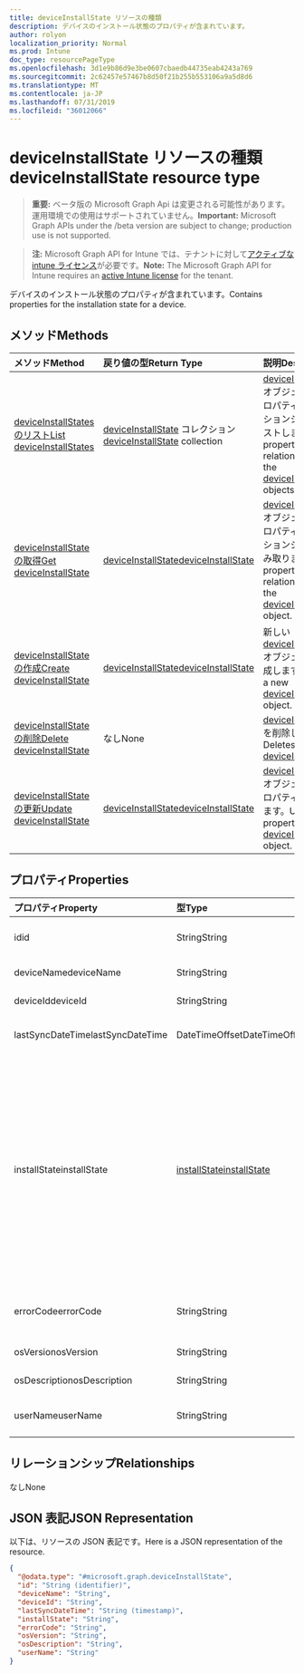 ```yaml
---
title: deviceInstallState リソースの種類
description: デバイスのインストール状態のプロパティが含まれています。
author: rolyon
localization_priority: Normal
ms.prod: Intune
doc_type: resourcePageType
ms.openlocfilehash: 3d1e9b86d9e3be0607cbaedb44735eab4243a769
ms.sourcegitcommit: 2c62457e57467b8d50f21b255b553106a9a5d8d6
ms.translationtype: MT
ms.contentlocale: ja-JP
ms.lasthandoff: 07/31/2019
ms.locfileid: "36012066"
---
```

# <a name="deviceinstallstate-resource-type"></a><span data-ttu-id="6ee2f-103">deviceInstallState リソースの種類</span><span class="sxs-lookup"><span data-stu-id="6ee2f-103">deviceInstallState resource type</span></span>

> <span data-ttu-id="6ee2f-104">**重要:** ベータ版の Microsoft Graph Api は変更される可能性があります。運用環境での使用はサポートされていません。</span><span class="sxs-lookup"><span data-stu-id="6ee2f-104">**Important:** Microsoft Graph APIs under the /beta version are subject to change; production use is not supported.</span></span>

> <span data-ttu-id="6ee2f-105">**注:** Microsoft Graph API for Intune では、テナントに対して[アクティブな intune ライセンス](https://go.microsoft.com/fwlink/?linkid=839381)が必要です。</span><span class="sxs-lookup"><span data-stu-id="6ee2f-105">**Note:** The Microsoft Graph API for Intune requires an [active Intune license](https://go.microsoft.com/fwlink/?linkid=839381) for the tenant.</span></span>

<span data-ttu-id="6ee2f-106">デバイスのインストール状態のプロパティが含まれています。</span><span class="sxs-lookup"><span data-stu-id="6ee2f-106">Contains properties for the installation state for a device.</span></span>

## <a name="methods"></a><span data-ttu-id="6ee2f-107">メソッド</span><span class="sxs-lookup"><span data-stu-id="6ee2f-107">Methods</span></span>
|<span data-ttu-id="6ee2f-108">メソッド</span><span class="sxs-lookup"><span data-stu-id="6ee2f-108">Method</span></span>|<span data-ttu-id="6ee2f-109">戻り値の型</span><span class="sxs-lookup"><span data-stu-id="6ee2f-109">Return Type</span></span>|<span data-ttu-id="6ee2f-110">説明</span><span class="sxs-lookup"><span data-stu-id="6ee2f-110">Description</span></span>|
|:---|:---|:---|
|[<span data-ttu-id="6ee2f-111">deviceInstallStates のリスト</span><span class="sxs-lookup"><span data-stu-id="6ee2f-111">List deviceInstallStates</span></span>](../api/intune-books-deviceinstallstate-list.md)|<span data-ttu-id="6ee2f-112">[deviceInstallState](../resources/intune-books-deviceinstallstate.md) コレクション</span><span class="sxs-lookup"><span data-stu-id="6ee2f-112">[deviceInstallState](../resources/intune-books-deviceinstallstate.md) collection</span></span>|<span data-ttu-id="6ee2f-113">[deviceInstallState](../resources/intune-books-deviceinstallstate.md) オブジェクトのプロパティとリレーションシップをリストします。</span><span class="sxs-lookup"><span data-stu-id="6ee2f-113">List properties and relationships of the [deviceInstallState](../resources/intune-books-deviceinstallstate.md) objects.</span></span>|
|[<span data-ttu-id="6ee2f-114">deviceInstallState の取得</span><span class="sxs-lookup"><span data-stu-id="6ee2f-114">Get deviceInstallState</span></span>](../api/intune-books-deviceinstallstate-get.md)|[<span data-ttu-id="6ee2f-115">deviceInstallState</span><span class="sxs-lookup"><span data-stu-id="6ee2f-115">deviceInstallState</span></span>](../resources/intune-books-deviceinstallstate.md)|<span data-ttu-id="6ee2f-116">[deviceInstallState](../resources/intune-books-deviceinstallstate.md) オブジェクトのプロパティとリレーションシップを読み取ります。</span><span class="sxs-lookup"><span data-stu-id="6ee2f-116">Read properties and relationships of the [deviceInstallState](../resources/intune-books-deviceinstallstate.md) object.</span></span>|
|[<span data-ttu-id="6ee2f-117">deviceInstallState の作成</span><span class="sxs-lookup"><span data-stu-id="6ee2f-117">Create deviceInstallState</span></span>](../api/intune-books-deviceinstallstate-create.md)|[<span data-ttu-id="6ee2f-118">deviceInstallState</span><span class="sxs-lookup"><span data-stu-id="6ee2f-118">deviceInstallState</span></span>](../resources/intune-books-deviceinstallstate.md)|<span data-ttu-id="6ee2f-119">新しい [deviceInstallState](../resources/intune-books-deviceinstallstate.md) オブジェクトを作成します。</span><span class="sxs-lookup"><span data-stu-id="6ee2f-119">Create a new [deviceInstallState](../resources/intune-books-deviceinstallstate.md) object.</span></span>|
|[<span data-ttu-id="6ee2f-120">deviceInstallState の削除</span><span class="sxs-lookup"><span data-stu-id="6ee2f-120">Delete deviceInstallState</span></span>](../api/intune-books-deviceinstallstate-delete.md)|<span data-ttu-id="6ee2f-121">なし</span><span class="sxs-lookup"><span data-stu-id="6ee2f-121">None</span></span>|<span data-ttu-id="6ee2f-122">[deviceInstallState](../resources/intune-books-deviceinstallstate.md) を削除します。</span><span class="sxs-lookup"><span data-stu-id="6ee2f-122">Deletes a [deviceInstallState](../resources/intune-books-deviceinstallstate.md).</span></span>|
|[<span data-ttu-id="6ee2f-123">deviceInstallState の更新</span><span class="sxs-lookup"><span data-stu-id="6ee2f-123">Update deviceInstallState</span></span>](../api/intune-books-deviceinstallstate-update.md)|[<span data-ttu-id="6ee2f-124">deviceInstallState</span><span class="sxs-lookup"><span data-stu-id="6ee2f-124">deviceInstallState</span></span>](../resources/intune-books-deviceinstallstate.md)|<span data-ttu-id="6ee2f-125">[deviceInstallState](../resources/intune-books-deviceinstallstate.md) オブジェクトのプロパティを更新します。</span><span class="sxs-lookup"><span data-stu-id="6ee2f-125">Update the properties of a [deviceInstallState](../resources/intune-books-deviceinstallstate.md) object.</span></span>|

## <a name="properties"></a><span data-ttu-id="6ee2f-126">プロパティ</span><span class="sxs-lookup"><span data-stu-id="6ee2f-126">Properties</span></span>
|<span data-ttu-id="6ee2f-127">プロパティ</span><span class="sxs-lookup"><span data-stu-id="6ee2f-127">Property</span></span>|<span data-ttu-id="6ee2f-128">型</span><span class="sxs-lookup"><span data-stu-id="6ee2f-128">Type</span></span>|<span data-ttu-id="6ee2f-129">説明</span><span class="sxs-lookup"><span data-stu-id="6ee2f-129">Description</span></span>|
|:---|:---|:---|
|<span data-ttu-id="6ee2f-130">id</span><span class="sxs-lookup"><span data-stu-id="6ee2f-130">id</span></span>|<span data-ttu-id="6ee2f-131">String</span><span class="sxs-lookup"><span data-stu-id="6ee2f-131">String</span></span>|<span data-ttu-id="6ee2f-132">エンティティのキー。</span><span class="sxs-lookup"><span data-stu-id="6ee2f-132">Key of the entity.</span></span>|
|<span data-ttu-id="6ee2f-133">deviceName</span><span class="sxs-lookup"><span data-stu-id="6ee2f-133">deviceName</span></span>|<span data-ttu-id="6ee2f-134">String</span><span class="sxs-lookup"><span data-stu-id="6ee2f-134">String</span></span>|<span data-ttu-id="6ee2f-135">デバイス名。</span><span class="sxs-lookup"><span data-stu-id="6ee2f-135">Device name.</span></span>|
|<span data-ttu-id="6ee2f-136">deviceId</span><span class="sxs-lookup"><span data-stu-id="6ee2f-136">deviceId</span></span>|<span data-ttu-id="6ee2f-137">String</span><span class="sxs-lookup"><span data-stu-id="6ee2f-137">String</span></span>|<span data-ttu-id="6ee2f-138">デバイス ID。</span><span class="sxs-lookup"><span data-stu-id="6ee2f-138">Device Id.</span></span>|
|<span data-ttu-id="6ee2f-139">lastSyncDateTime</span><span class="sxs-lookup"><span data-stu-id="6ee2f-139">lastSyncDateTime</span></span>|<span data-ttu-id="6ee2f-140">DateTimeOffset</span><span class="sxs-lookup"><span data-stu-id="6ee2f-140">DateTimeOffset</span></span>|<span data-ttu-id="6ee2f-141">最後の同期日時。</span><span class="sxs-lookup"><span data-stu-id="6ee2f-141">Last sync date and time.</span></span>|
|<span data-ttu-id="6ee2f-142">installState</span><span class="sxs-lookup"><span data-stu-id="6ee2f-142">installState</span></span>|[<span data-ttu-id="6ee2f-143">installState</span><span class="sxs-lookup"><span data-stu-id="6ee2f-143">installState</span></span>](../resources/intune-books-installstate.md)|<span data-ttu-id="6ee2f-144">電子ブックのインストールの状態。</span><span class="sxs-lookup"><span data-stu-id="6ee2f-144">The install state of the eBook.</span></span> <span data-ttu-id="6ee2f-145">可能な値は、`notApplicable`、`installed`、`failed`、`notInstalled`、`uninstallFailed`、`unknown` です。</span><span class="sxs-lookup"><span data-stu-id="6ee2f-145">Possible values are: `notApplicable`, `installed`, `failed`, `notInstalled`, `uninstallFailed`, `unknown`.</span></span>|
|<span data-ttu-id="6ee2f-146">errorCode</span><span class="sxs-lookup"><span data-stu-id="6ee2f-146">errorCode</span></span>|<span data-ttu-id="6ee2f-147">String</span><span class="sxs-lookup"><span data-stu-id="6ee2f-147">String</span></span>|<span data-ttu-id="6ee2f-148">インストール失敗のエラー コード。</span><span class="sxs-lookup"><span data-stu-id="6ee2f-148">The error code for install failures.</span></span>|
|<span data-ttu-id="6ee2f-149">osVersion</span><span class="sxs-lookup"><span data-stu-id="6ee2f-149">osVersion</span></span>|<span data-ttu-id="6ee2f-150">String</span><span class="sxs-lookup"><span data-stu-id="6ee2f-150">String</span></span>|<span data-ttu-id="6ee2f-151">OS バージョン。</span><span class="sxs-lookup"><span data-stu-id="6ee2f-151">OS Version.</span></span>|
|<span data-ttu-id="6ee2f-152">osDescription</span><span class="sxs-lookup"><span data-stu-id="6ee2f-152">osDescription</span></span>|<span data-ttu-id="6ee2f-153">String</span><span class="sxs-lookup"><span data-stu-id="6ee2f-153">String</span></span>|<span data-ttu-id="6ee2f-154">OS の説明。</span><span class="sxs-lookup"><span data-stu-id="6ee2f-154">OS Description.</span></span>|
|<span data-ttu-id="6ee2f-155">userName</span><span class="sxs-lookup"><span data-stu-id="6ee2f-155">userName</span></span>|<span data-ttu-id="6ee2f-156">String</span><span class="sxs-lookup"><span data-stu-id="6ee2f-156">String</span></span>|<span data-ttu-id="6ee2f-157">デバイスのユーザー名です。</span><span class="sxs-lookup"><span data-stu-id="6ee2f-157">Device User Name.</span></span>|

## <a name="relationships"></a><span data-ttu-id="6ee2f-158">リレーションシップ</span><span class="sxs-lookup"><span data-stu-id="6ee2f-158">Relationships</span></span>
<span data-ttu-id="6ee2f-159">なし</span><span class="sxs-lookup"><span data-stu-id="6ee2f-159">None</span></span>

## <a name="json-representation"></a><span data-ttu-id="6ee2f-160">JSON 表記</span><span class="sxs-lookup"><span data-stu-id="6ee2f-160">JSON Representation</span></span>
<span data-ttu-id="6ee2f-161">以下は、リソースの JSON 表記です。</span><span class="sxs-lookup"><span data-stu-id="6ee2f-161">Here is a JSON representation of the resource.</span></span>
<!-- {
  "blockType": "resource",
  "keyProperty": "id",
  "@odata.type": "microsoft.graph.deviceInstallState"
}
-->
``` json
{
  "@odata.type": "#microsoft.graph.deviceInstallState",
  "id": "String (identifier)",
  "deviceName": "String",
  "deviceId": "String",
  "lastSyncDateTime": "String (timestamp)",
  "installState": "String",
  "errorCode": "String",
  "osVersion": "String",
  "osDescription": "String",
  "userName": "String"
}
```





